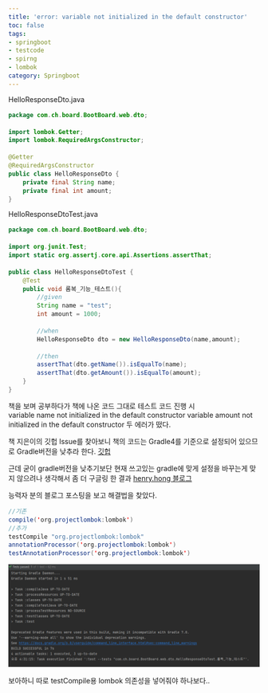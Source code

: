 ```yaml
---
title: 'error: variable not initialized in the default constructor'
toc: false
tags:
- springboot
- testcode
- spirng
- lombok
category: Springboot
---
```


HelloResponseDto.java
~~~java
package com.ch.board.BootBoard.web.dto;

import lombok.Getter;
import lombok.RequiredArgsConstructor;

@Getter
@RequiredArgsConstructor
public class HelloResponseDto {
    private final String name;
    private final int amount;
}
~~~


HelloResponseDtoTest.java
~~~java
package com.ch.board.BootBoard.web.dto;

import org.junit.Test;
import static org.assertj.core.api.Assertions.assertThat;

public class HelloResponseDtoTest {
    @Test
    public void 롬복_기능_테스트(){
        //given
        String name = "test";
        int amount = 1000;

        //when
        HelloResponseDto dto = new HelloResponseDto(name,amount);

        //then
        assertThat(dto.getName()).isEqualTo(name);
        assertThat(dto.getAmount()).isEqualTo(amount);
    }
}
~~~

책을 보며 공부하다가 책에 나온 코드 그대로 테스트 코드 진행 시  
variable name not initialized in the default constructor
variable amount not initialized in the default constructor
두 에러가 떴다.

책 지은이의 깃헙 Issue를 찾아보니 책의 코드는 Gradle4를 기준으로 설정되어 있으므로 Gradle버전을 낮추라 한다.
[깃헙](https://github.com/jojoldu/freelec-springboot2-webservice/issues/2)

근데 굳이 gradle버전을 낮추기보단 현재 쓰고있는 gradle에 맞게 설정을 바꾸는게 맞지 않으려나 생각해서 좀 더 구글링 한 결과
[henry.hong 블로그](https://tube-life.tistory.com/14)

능력자 분의 블로그 포스팅을 보고 해결법을 찾았다.
~~~java
//기존
compile('org.projectlombok:lombok')
//추가
testCompile "org.projectlombok:lombok"
annotationProcessor('org.projectlombok:lombok')
testAnnotationProcessor('org.projectlombok:lombok')
~~~

![결과](/assets/images/3/testresult.PNG)

보아하니 따로 testCompile용 lombok 의존성을 넣어줘야 하나보다..
